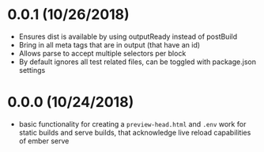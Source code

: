 # 0.0.1 (10/26/2018)

- Ensures dist is available by using outputReady instead of postBuild
- Bring in all meta tags that are in output (that have an id)
- Allows parse to accept multiple selectors per block
- By default ignores all test related files, can be toggled with package.json settings

# 0.0.0 (10/24/2018)

- basic functionality for creating a `preview-head.html` and `.env` work for static builds and serve builds, that acknowledge live reload capabilities of ember serve
